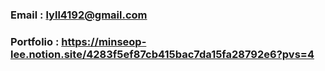 ### Email : lyll4192@gmail.com
### Portfolio : https://minseop-lee.notion.site/4283f5ef87cb415bac7da15fa28792e6?pvs=4
<br/>
